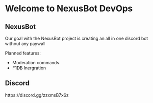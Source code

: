 <h1>Welcome to NexusBot DevOps</h1>

<h2> NexusBot</h2>
<p> Our goal with the NexusBot project is creating an all in one discord bot without any paywall</p>

<P2>Planned features:</P2>
- Moderation commands
- F1DB Inergration 

<h2>Discord</h2>
https://discord.gg/zzxmsB7x6z
    
